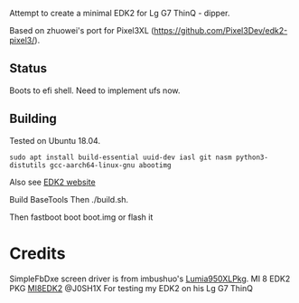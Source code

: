 Attempt to create a minimal EDK2 for Lg G7 ThinQ - dipper.

Based on zhuowei's port for Pixel3XL (https://github.com/Pixel3Dev/edk2-pixel3/).

## Status 

Boots to efi shell. Need to implement ufs now.

## Building
Tested on Ubuntu 18.04.

```
sudo apt install build-essential uuid-dev iasl git nasm python3-distutils gcc-aarch64-linux-gnu abootimg
```

Also see [EDK2 website](https://github.com/tianocore/tianocore.github.io/wiki/Using-EDK-II-with-Native-GCC#Install_required_software_from_apt)

Build BaseTools
Then ./build.sh.

Then fastboot boot boot.img or flash it 

# Credits

SimpleFbDxe screen driver is from imbushuo's [Lumia950XLPkg](https://github.com/WOA-Project/Lumia950XLPkg).
MI 8 EDK2 PKG [MI8EDK2](https://github.com/NekokeCore/edk2_dipper_SDM845_Xiaomi_mi_8)
@J0SH1X For testing my EDK2 on his Lg G7 ThinQ

